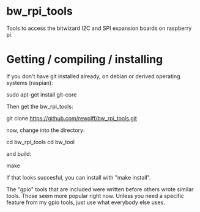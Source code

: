 bw_rpi_tools
============

Tools to access the bitwizard I2C and SPI expansion boards
on raspberry pi. 


Getting / compiling / installing 
================================

If you don't have git installed already, on debian or derived
operating systems (raspian): 

   sudo apt-get install git-core

Then get the bw_rpi_tools: 

   git clone https://github.com/rewolff/bw_rpi_tools.git

now, change into the directory: 

   cd bw_rpi_tools
   cd bw_tool

and build: 

   make

If that looks succesful, you can  install with "make install". 

The "gpio" tools that are included were written before others wrote 
similar tools. Those seem more popular right now. Unless you need a
specific feature from my gpio tools, just use what everybody else 
uses. 


